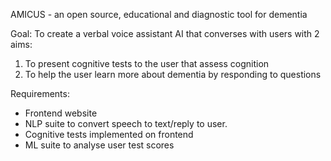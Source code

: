 AMICUS - an open source, educational and diagnostic tool for dementia 

Goal:
To create a verbal voice assistant AI that converses with users with 2 aims:
1. To present cognitive tests to the user that assess cognition
2. To help the user learn more about dementia by responding to questions

Requirements:
- Frontend website
- NLP suite to convert speech to text/reply to user. 
- Cognitive tests implemented on frontend
- ML suite to analyse user test scores
